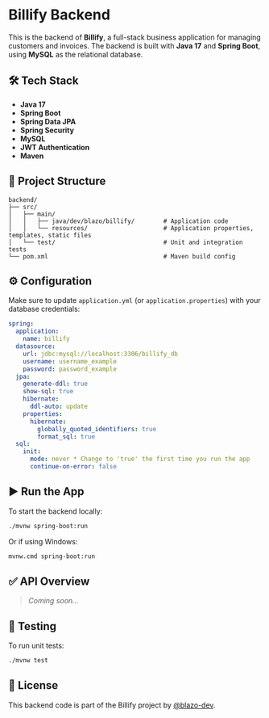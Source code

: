 # Billify Backend

This is the backend of **Billify**, a full-stack business application for managing customers and invoices. The backend is built with **Java 17** and **Spring Boot**, using **MySQL** as the relational database.

## 🛠️ Tech Stack

- **Java 17**
- **Spring Boot**
- **Spring Data JPA**
- **Spring Security**
- **MySQL**
- **JWT Authentication**
- **Maven**

## 📁 Project Structure

```
backend/
├── src/
│   ├── main/
│   │   ├── java/dev/blazo/billify/        # Application code
│   │   └── resources/                     # Application properties, templates, static files
│   └── test/                              # Unit and integration tests
└── pom.xml                                # Maven build config
```

## ⚙️ Configuration

Make sure to update `application.yml` (or `application.properties`) with your database credentials:

```yaml
spring:
  application:
    name: billify
  datasource:
    url: jdbc:mysql://localhost:3306/billify_db
    username: username_example
    password: password_example
  jpa:
    generate-ddl: true
    show-sql: true
    hibernate:
      ddl-auto: update
    properties:
      hibernate:
        globally_quoted_identifiers: true
        format_sql: true
  sql:
    init:
      mode: never * Change to 'true' the first time you run the app
      continue-on-error: false
```

## ▶️ Run the App

To start the backend locally:

```bash
./mvnw spring-boot:run
```

Or if using Windows:

```bash
mvnw.cmd spring-boot:run
```

## ✅ API Overview

> _Coming soon..._

## 🧪 Testing

To run unit tests:

```bash
./mvnw test
```

## 📄 License

This backend code is part of the Billify project by [@blazo-dev](https://github.com/blazo-dev).